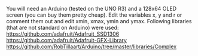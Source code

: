 You will need an Arduino (tested on the UNO R3) and a 128x64 OLED screen (you can buy them pretty cheap). Edit the variables x, y and r or comment them out and edit xmin, xmax, ymin and ymax.
Following libraries (that are not standard on Arduino) were used:
https://github.com/adafruit/Adafruit_SSD1306
https://github.com/adafruit/Adafruit-GFX-Library
https://github.com/RobTillaart/Arduino/tree/master/libraries/Complex
